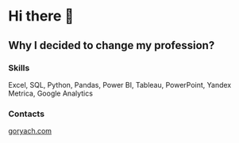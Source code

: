 # Hi there 👋

## Why I decided to change my profession?

### Skills
Excel, SQL, Python, Pandas, Power BI, Tableau, PowerPoint, Yandex Metrica, Google Analytics

### Contacts
[goryach.com](https://goryach.com/)

<!--
**goryachcom/goryachcom** is a ✨ _special_ ✨ repository because its `README.md` (this file) appears on your GitHub profile.

Here are some ideas to get you started:

- 🔭 I’m currently working on ...
- 🌱 I’m currently learning ...
- 👯 I’m looking to collaborate on ...
- 🤔 I’m looking for help with ...
- 💬 Ask me about ...
- 📫 How to reach me: ...
- 😄 Pronouns: ...
- ⚡ Fun fact: ...
-->
